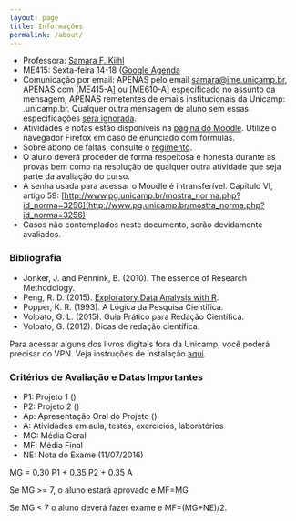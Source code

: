 ```yaml
---
layout: page
title: Informações
permalink: /about/
---
```


* Professora: [Samara F. Kiihl](http://samarafk.github.io/)
* ME415: Sexta-feira 14-18 ([Google Agenda](https://calendar.google.com/calendar?cid=MnJnbWNzOGlvcmxobXRpbTg0ajQ5cWh0ZW9AZ3JvdXAuY2FsZW5kYXIuZ29vZ2xlLmNvbQ)
* Comunicação por email: APENAS pelo email samara@ime.unicamp.br, APENAS com [ME415-A] ou [ME610-A] especificado no assunto da mensagem, APENAS remetentes de emails institucionais da Unicamp: .unicamp.br. Qualquer outra mensagem de aluno sem essas especificações [será ignorada](images/hqdefault.jpg).
* Atividades e notas estão disponíveis na [página do Moodle](http://www.ggte.unicamp.br/eam/course/view.php?id=2184). Utilize o navegador Firefox em caso de enunciado com fórmulas.
* Sobre abono de faltas, consulte o [regimento](http://www.dac.unicamp.br/portal/grad/regimento/capitulo_v/secao_x/).
* O aluno deverá proceder de forma respeitosa e honesta durante as provas bem como na resolução de qualquer outra atividade que seja parte da avaliação do curso.
* A senha usada para acessar o Moodle é intransferível. Capítulo VI, artigo 59: [http://www.pg.unicamp.br/mostra_norma.php?id_norma=3256](http://www.pg.unicamp.br/mostra_norma.php?id_norma=3256)
* Casos não contemplados neste documento, serão devidamente avaliados. 

### Bibliografia

* Jonker, J. and Pennink, B. (2010). The essence of Research Methodology.
* Peng, R. D. (2015). [Exploratory Data Analysis with R](https://leanpub.com/exdata).
* Popper, K. R. (1993). A Lógica da Pesquisa Científica. 
* Volpato, G. L. (2015). Guia Prático para Redação Científica.
* Volpato, G. (2012). Dicas de redação científica. 

Para acessar alguns dos livros digitais fora da Unicamp, você poderá precisar do VPN. Veja instruções de instalação [aqui](http://www.ccuec.unicamp.br/ccuec/acesso_remoto_vpn).

### Critérios de Avaliação e Datas Importantes

* P1: Projeto 1 ()
* P2: Projeto 2 ()
* Ap: Apresentação Oral do Projeto ()
* A: Atividades em aula, testes, exercícios, laboratórios
* MG: Média Geral
* MF: Média Final
* NE: Nota do Exame (11/07/2016)

MG = 0.30 P1 + 0.35 P2 + 0.35 A

Se MG >= 7, o aluno estará aprovado e MF=MG

Se MG < 7 o aluno deverá fazer exame e MF=(MG+NE)/2.
